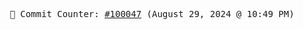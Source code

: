<p align="center">
    <samp>
        📮 Commit Counter: <a href="https://github.com/Javascript-void0/Javascript-void0/commits/main">#100047</a> (August 29, 2024 @ 10:49 PM)
    </samp>
</p>